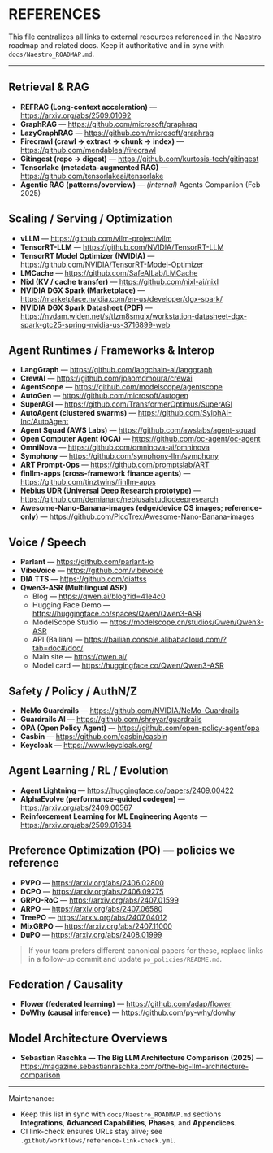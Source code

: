 # REFERENCES

This file centralizes all links to external resources referenced in the Naestro roadmap and related docs. Keep it authoritative and in sync with `docs/Naestro_ROADMAP.md`.

---

## Retrieval & RAG
- **REFRAG (Long-context acceleration)** — https://arxiv.org/abs/2509.01092
- **GraphRAG** — https://github.com/microsoft/graphrag
- **LazyGraphRAG** — https://github.com/microsoft/graphrag
- **Firecrawl (crawl → extract → chunk → index)** — https://github.com/mendableai/firecrawl
- **Gitingest (repo → digest)** — https://github.com/kurtosis-tech/gitingest
- **Tensorlake (metadata-augmented RAG)** — https://github.com/tensorlakeai/tensorlake
- **Agentic RAG (patterns/overview)** — *(internal)* Agents Companion (Feb 2025)

## Scaling / Serving / Optimization
- **vLLM** — https://github.com/vllm-project/vllm
- **TensorRT-LLM** — https://github.com/NVIDIA/TensorRT-LLM
- **TensorRT Model Optimizer (NVIDIA)** — https://github.com/NVIDIA/TensorRT-Model-Optimizer
- **LMCache** — https://github.com/SafeAILab/LMCache
- **Nixl (KV / cache transfer)** — https://github.com/nixl-ai/nixl
- **NVIDIA DGX Spark (Marketplace)** — https://marketplace.nvidia.com/en-us/developer/dgx-spark/
- **NVIDIA DGX Spark Datasheet (PDF)** — https://nvdam.widen.net/s/tlzm8smqjx/workstation-datasheet-dgx-spark-gtc25-spring-nvidia-us-3716899-web

## Agent Runtimes / Frameworks & Interop
- **LangGraph** — https://github.com/langchain-ai/langgraph
- **CrewAI** — https://github.com/joaomdmoura/crewai
- **AgentScope** — https://github.com/modelscope/agentscope
- **AutoGen** — https://github.com/microsoft/autogen
- **SuperAGI** — https://github.com/TransformerOptimus/SuperAGI
- **AutoAgent (clustered swarms)** — https://github.com/SylphAI-Inc/AutoAgent
- **Agent Squad (AWS Labs)** — https://github.com/awslabs/agent-squad
- **Open Computer Agent (OCA)** — https://github.com/oc-agent/oc-agent
- **OmniNova** — https://github.com/omninova-ai/omninova
- **Symphony** — https://github.com/symphony-llm/symphony
- **ART Prompt-Ops** — https://github.com/promptslab/ART
- **finllm-apps (cross-framework finance agents)** — https://github.com/tinztwins/finllm-apps
- **Nebius UDR (Universal Deep Research prototype)** — https://github.com/demianarc/nebiusaistudiodeepresearch
- **Awesome-Nano-Banana-images (edge/device OS images; reference-only)** — https://github.com/PicoTrex/Awesome-Nano-Banana-images

## Voice / Speech
- **Parlant** — https://github.com/parlant-io
- **VibeVoice** — https://github.com/vibevoice
- **DIA TTS** — https://github.com/diattss
- **Qwen3-ASR (Multilingual ASR)**  
  - Blog — https://qwen.ai/blog?id=41e4c0  
  - Hugging Face Demo — https://huggingface.co/spaces/Qwen/Qwen3-ASR  
  - ModelScope Studio — https://modelscope.cn/studios/Qwen/Qwen3-ASR  
  - API (Bailian) — https://bailian.console.alibabacloud.com/?tab=doc#/doc/  
  - Main site — https://qwen.ai/  
  - Model card — https://huggingface.co/Qwen/Qwen3-ASR

## Safety / Policy / AuthN/Z
- **NeMo Guardrails** — https://github.com/NVIDIA/NeMo-Guardrails
- **Guardrails AI** — https://github.com/shreyar/guardrails
- **OPA (Open Policy Agent)** — https://github.com/open-policy-agent/opa
- **Casbin** — https://github.com/casbin/casbin
- **Keycloak** — https://www.keycloak.org/

## Agent Learning / RL / Evolution
- **Agent Lightning** — https://huggingface.co/papers/2409.00422
- **AlphaEvolve (performance-guided codegen)** — https://arxiv.org/abs/2409.00567
- **Reinforcement Learning for ML Engineering Agents** — https://arxiv.org/abs/2509.01684

## Preference Optimization (PO) — policies we reference
- **PVPO** — https://arxiv.org/abs/2406.02800  
- **DCPO** — https://arxiv.org/abs/2406.09275  
- **GRPO-RoC** — https://arxiv.org/abs/2407.01599  
- **ARPO** — https://arxiv.org/abs/2407.06580  
- **TreePO** — https://arxiv.org/abs/2407.04012  
- **MixGRPO** — https://arxiv.org/abs/2407.11000  
- **DuPO** — https://arxiv.org/abs/2408.01999  
> If your team prefers different canonical papers for these, replace links in a follow-up commit and update `po_policies/README.md`.

## Federation / Causality
- **Flower (federated learning)** — https://github.com/adap/flower
- **DoWhy (causal inference)** — https://github.com/py-why/dowhy

## Model Architecture Overviews
- **Sebastian Raschka — The Big LLM Architecture Comparison (2025)** — https://magazine.sebastianraschka.com/p/the-big-llm-architecture-comparison

---

Maintenance:
- Keep this list in sync with `docs/Naestro_ROADMAP.md` sections **Integrations**, **Advanced Capabilities**, **Phases**, and **Appendices**.
- CI link-check ensures URLs stay alive; see `.github/workflows/reference-link-check.yml`.
